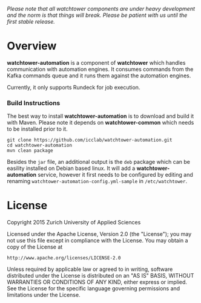 *Please note that all watchtower components are under heavy development and the norm is that things will break. Please be patient with us until the first stable release.*

# Overview

**watchtower-automation** is a component of **watchtower** which handles communication with automation engines. It consumes commands from the Kafka commands queue and it runs them against the automation engines.

Currently, it only supports Rundeck for job execution.

### Build Instructions

The best way to install **watchtower-automation** is to download and build it with Maven. Please note it depends on **watchtower-common** which needs to be installed prior to it.

```
git clone https://github.com/icclab/watchtower-automation.git
cd watchtower-automation
mvn clean package
```

Besides the `jar` file, an additional output is the `deb` package which can be easility installed on Debian based linux. It will add a **watchtower-automation** service, however it first needs to be configured by editing and renaming ```watchtower-automation-config.yml-sample``` in ```/etc/watchtower```.

# License

Copyright 2015 Zurich University of Applied Sciences

Licensed under the Apache License, Version 2.0 (the "License");
you may not use this file except in compliance with the License.
You may obtain a copy of the License at

    http://www.apache.org/licenses/LICENSE-2.0
    
Unless required by applicable law or agreed to in writing, software
distributed under the License is distributed on an "AS IS" BASIS,
WITHOUT WARRANTIES OR CONDITIONS OF ANY KIND, either express or
implied.
See the License for the specific language governing permissions and
limitations under the License.